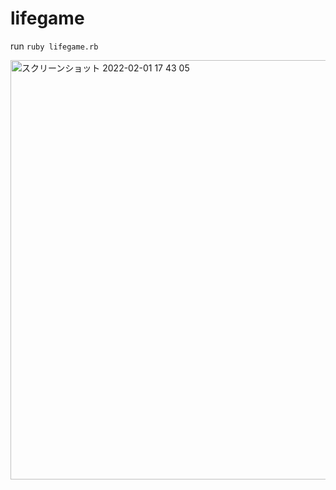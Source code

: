 # lifegame

run `ruby lifegame.rb`

<img width="671" alt="スクリーンショット 2022-02-01 17 43 05" src="https://user-images.githubusercontent.com/8042420/151937350-3dc5e956-68b0-4efa-ba2e-6104af19a4da.png">

